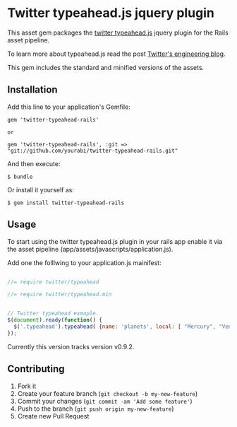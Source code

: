 # Twitter typeahead.js jquery plugin

This asset gem packages the [twitter typeahead.js](https://github.com/twitter/typeahead.js) jquery plugin for the Rails asset pipeline.

To learn more about typeahead.js read the post [Twitter's engineering blog](http://engineering.twitter.com/2013/02/twitter-typeaheadjs-you-autocomplete-me.html).

This gem includes the standard and minified versions of the assets.

## Installation

Add this line to your application's Gemfile:

    gem 'twitter-typeahead-rails'

    or

    gem 'twitter-typeahead-rails', :git => "git://github.com/yourabi/twitter-typeahead-rails.git"
    

And then execute:

    $ bundle

Or install it yourself as:

    $ gem install twitter-typeahead-rails

## Usage

To start using the twitter typeahead.js plugin in your rails app enable it via the asset pipeline (app/assets/javascripts/application.js).

Add one the folllwing to your application.js mainifest:

```js

//= require twitter/typeahead                                                                                                                                                                                                                             

//= require twitter/typeahead.min                                                                                                                                                                                                                        

```


```js

// Twitter typeahead exmaple.
$(document).ready(function() {
  $('.typeahead').typeahead( {name: 'planets', local: [ "Mercury", "Venus", "Earth", "Mars", "Jupiter", "Saturn", "Uranus", "Neptune" ] });
});

```

Currently this version tracks version v0.9.2.

## Contributing

1. Fork it
2. Create your feature branch (`git checkout -b my-new-feature`)
3. Commit your changes (`git commit -am 'Add some feature'`)
4. Push to the branch (`git push origin my-new-feature`)
5. Create new Pull Request

